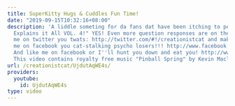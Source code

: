 ```yaml
---
title: SuperKitty Hugs & Cuddles Fun Time!
date: "2019-09-15T10:32:16+08:00"
description: 'A liddle someting for da fans dat have been itching to pet me... "CC
  Explains it All VOL. 4!" YES! Even more question responses are on the way!!! follow
  me on twitter you twats: http://twitter.com/#!/creationistcat and make friends wid
  me on facebook you cat-stalking psycho losers!!! http://www.facebook.com/#!/profile.php?id=100002430513992
  And like me on facebook or I''ll hunt you down and eat you! http://www.facebook.com/pages/Creationist-Cat/287402691275702
  This video contains royalty free music "Pinball Spring" by Kevin Macleod.'
url: /creationistcat/UjdutAqWE4s/
providers:
  youtube:
    id: UjdutAqWE4s
type: video
---
```

